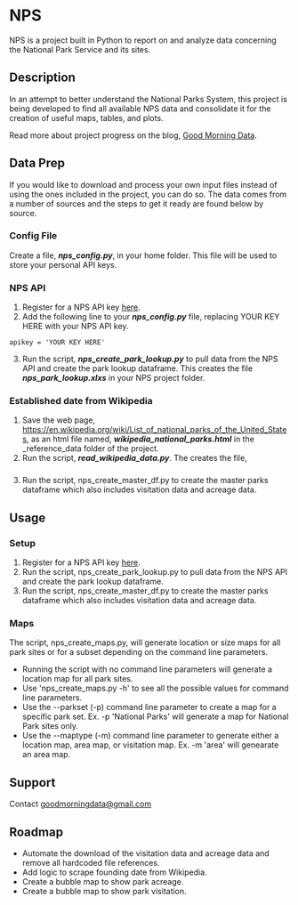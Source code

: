 # NPS

NPS is a project built in Python to report on and analyze data concerning the National Park Service and its sites.

## Description

In an attempt to better understand the National Parks System, this project is being developed to find all available NPS data and consolidate it for the creation of useful maps, tables, and plots.

Read more about project progress on the blog, [Good Morning Data](goodmorningdata.com).

##

## Data Prep
If you would like to download and process your own input files instead of using the ones included in the project, you can do so. The data comes from a number of sources and the steps to get it ready are found below by source.
### Config File
Create a file, **_nps_config.py_**, in your home folder. This file will be used to store your personal API keys.
### NPS API
1. Register for a NPS API key [here](https://www.nps.gov/subjects/developer/get-started.htm).
2. Add the following line to your **_nps_config.py_** file, replacing YOUR KEY HERE with your NPS API key.
```
apikey = 'YOUR KEY HERE'
```
3. Run the script, **_nps_create_park_lookup.py_** to pull data from the NPS API and create the park lookup dataframe. This creates the file **_nps_park_lookup.xlxs_** in your NPS project folder.
### Established date from Wikipedia
1. Save the web page, https://en.wikipedia.org/wiki/List_of_national_parks_of_the_United_States, as an html file named, **_wikipedia_national_parks.html_** in the _reference_data folder of the project.
2. Run the script, **_read_wikipedia_data.py_**. The creates the file, 
###


3. Run the script, nps_create_master_df.py to create the master parks dataframe which also includes visitation data and acreage data.

## Usage

### Setup
1. Register for a NPS API key [here](https://www.nps.gov/subjects/developer/get-started.htm).
2. Run the script, nps_create_park_lookup.py to pull data from the NPS API and create the park lookup dataframe.
3. Run the script, nps_create_master_df.py to create the master parks dataframe which also includes visitation data and acreage data.

### Maps
The script, nps_create_maps.py, will generate location or size maps for all park sites or for a subset depending on the command line parameters.
* Running the script with no command line parameters will generate a location map for all park sites.
* Use 'nps_create_maps.py -h' to see all the possible values for command line parameters.
* Use the --parkset (-p) command line parameter to create a map for a specific park set. Ex. -p 'National Parks' will generate a map for National Park sites only.
* Use the --maptype (-m) command line parameter to generate either a location map, area map, or visitation map. Ex. -m 'area' will genearate an area map.

## Support
Contact [goodmorningdata@gmail.com](mailto:goodmorningdata@gmail.com)

## Roadmap
* Automate the download of the visitation data and acreage data and remove all hardcoded file references.
* Add logic to scrape founding date from Wikipedia.
* Create a bubble map to show park acreage.
* Create a bubble map to show park visitation.
